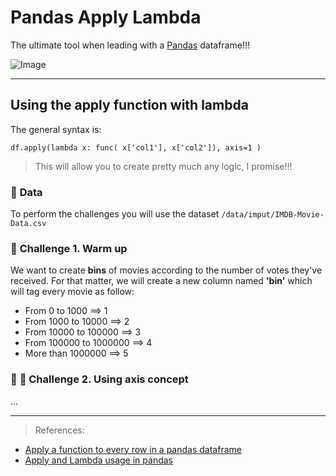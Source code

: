 # Pandas Apply Lambda

The ultimate tool when leading with a [Pandas](https://pandas.pydata.org/pandas-docs/stable/user_guide/index.html) dataframe!!!

![Image](http://www.potacho.com/files/ironhack/pandas.JPG)

---

## **Using the apply function with lambda**
The general syntax is: 

```
df.apply(lambda x: func( x['col1'], x['col2']), axis=1 )
```

> This will allow you to create pretty much any logic, I promise!!! 

### :file_folder: **Data**
To perform the challenges you will use the dataset `/data/imput/IMDB-Movie-Data.csv`

### :panda_face: **Challenge 1. Warm up**
We want to create **bins** of movies according to the number of votes they've received. For that matter, we will create a new column named **'bin'** which will tag every movie as follow:
- From 0 to 1000 ==> 1
- From 1000 to 10000 ==> 2
- From 10000 to 100000 ==> 3
- From 100000 to 1000000 ==> 4
- More than 1000000 ==> 5 

### :panda_face: :panda_face: **Challenge 2. Using axis concept**
...

---

> References:
- [Apply a function to every row in a pandas dataframe](http://jonathansoma.com/lede/foundations/classes/pandas%20columns%20and%20functions/apply-a-function-to-every-row-in-a-pandas-dataframe/)
- [Apply and Lambda usage in pandas](https://towardsdatascience.com/apply-and-lambda-usage-in-pandas-b13a1ea037f7)

